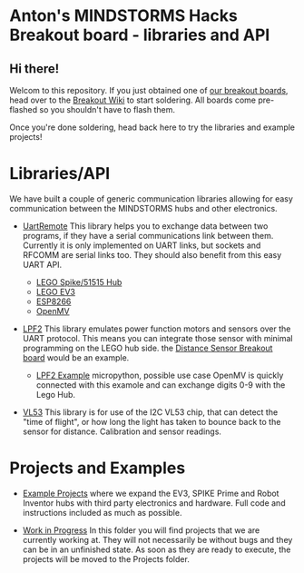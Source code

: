 # Anton's MINDSTORMS Hacks Breakout board - libraries and API

## Hi there!

Welcom to this repository. If you just obtained one of [our breakout boards](https://antonsmindstorms.com/product-category/electronics/), head over to the [Breakout Wiki](https://github.com/antonvh/LMS-uart-esp/wiki) to start soldering. All boards come pre-flashed so you shouldn't have to flash them. 

Once you're done soldering, head back here to try the libraries and example projects!

# Libraries/API

We have built a couple of generic communication libraries allowing for easy communication between the MINDSTORMS hubs and other electronics.


 - [UartRemote](https://github.com/antonvh/UartRemote)
This library helps you to exchange data between two programs, if they have a serial communications link between them. Currently it is only implemented on UART links, but sockets and RFCOMM are serial links too. They should also benefit from this easy UART API.
    - [LEGO Spike/51515 Hub](https://github.com/antonvh/UartRemote/tree/master/MicroPython/SPIKE)
    - [LEGO EV3](https://github.com/antonvh/UartRemote/tree/master/MicroPython/EV3)
    - [ESP8266](https://github.com/antonvh/UartRemote/tree/master/MicroPython/ESP8266)
    - [OpenMV](https://github.com/antonvh/UartRemote/tree/master/MicroPython/H7)

 -  [LPF2](https://github.com/antonvh/LMS-uart-esp/tree/main/Libraries/LPF2)
This library emulates power function motors and sensors over the UART protocol. This means you can integrate those sensor with minimal programming on the LEGO hub side. the [Distance Sensor Breakout board](https://antonsmindstorms.com/product/distance-sensor-breakout-board-for-spike-prime-and-robot-inventor/) would be an example.
     - [LPF2 Example](https://github.com/antonvh/LMS-uart-esp/tree/main/Libraries/LPF2/LPF2_simple) micropython, possible use case OpenMV is quickly connected with this examole and can exchange digits 0-9 with the Lego Hub.

 - [VL53](https://github.com/antonvh/LMS-uart-esp/tree/main/Libraries/vl53%20tof%20rangefinder)
This library is for use of the I2C VL53 chip, that can detect the "time of flight", or how long the light has taken to bounce back to the sensor for distance. Calibration and sensor readings.

# Projects and Examples

 - [Example Projects](https://github.com/antonvh/LMS-uart-esp/tree/main/Projects) where we expand the EV3, SPIKE Prime and Robot Inventor hubs with third party electronics and hardware. Full code and instructions included as much as possible. 

 - [Work in Progress](https://github.com/antonvh/LMS-uart-esp/tree/main/WorkInProgress)
    In this folder you will find projects that we are currently working at. They will not necessarily be without bugs and they can be in an unfinished state. As soon as they are ready to execute, the projects will be moved to the Projects folder.

